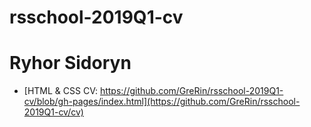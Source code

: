# rsschool-2019Q1-cv
# Ryhor Sidoryn
* [HTML & CSS CV: https://github.com/GreRin/rsschool-2019Q1-cv/blob/gh-pages/index.html](https://github.com/GreRin/rsschool-2019Q1-cv/cv)
